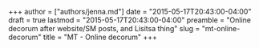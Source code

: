 +++
author = ["authors/jenna.md"]
date = "2015-05-17T20:43:00-04:00"
draft = true
lastmod = "2015-05-17T20:43:00-04:00"
preamble = "Online decorum after website/SM posts, and Lisitsa thing"
slug = "mt-online-decorum"
title = "MT - Online decorum"
+++



